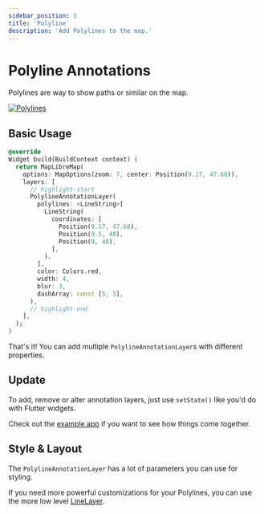 ```yaml
---
sidebar_position: 3
title: 'Polyline'
description: 'Add Polylines to the map.'
---
```


# Polyline Annotations

Polylines are way to show paths or similar on the map.

<a href="/demo/#/annotations/polyline">
<img src="/img/annotations/annotations-polyline.jpg" 
     alt="Polylines" />
</a>

## Basic Usage

```dart
@override
Widget build(BuildContext context) {
  return MapLibreMap(
    options: MapOptions(zoom: 7, center: Position(9.17, 47.68)),
    layers: [
      // highlight-start
      PolylineAnnotationLayer(
        polylines: <LineString>[
          LineString(
            coordinates: [
              Position(9.17, 47.68),
              Position(9.5, 48),
              Position(9, 48),
            ],
          ),
        ],
        color: Colors.red,
        width: 4,
        blur: 3,
        dashArray: const [5, 5],
      ),
      // highlight-end
    ],
  );
}
```

That's it! You can add multiple `PolylineAnnotationLayer`s with different
properties.

## Update

To add, remove or alter annotation layers, just use `setState()` like you'd do
with Flutter widgets.

Check out
the [example app](https://github.com/josxha/flutter-maplibre/blob/main/example/lib/annotations_polyline_page.dart)
if you want to see how things come together.

## Style & Layout

The `PolylineAnnotationLayer` has a lot of parameters you can use for styling.

If you need more powerful customizations for your Polylines, you can use the more
low level [LineLayer](../layers/line-layer).